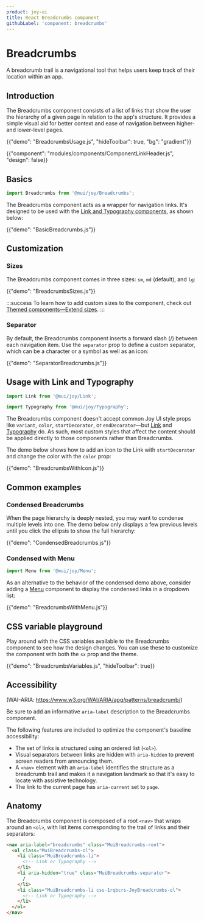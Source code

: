 ```yaml
---
product: joy-ui
title: React Breadcrumbs component
githubLabel: 'component: breadcrumbs'
---
```


# Breadcrumbs

<p class="description">A breadcrumb trail is a navigational tool that helps users keep track of their location within an app.</p>

## Introduction

The Breadcrumbs component consists of a list of links that show the user the hierarchy of a given page in relation to the app's structure.
It provides a simple visual aid for better context and ease of navigation between higher- and lower-level pages.

{{"demo": "BreadcrumbsUsage.js", "hideToolbar": true, "bg": "gradient"}}

{{"component": "modules/components/ComponentLinkHeader.js", "design": false}}

## Basics

```jsx
import Breadcrumbs from '@mui/joy/Breadcrumbs';
```

The Breadcrumbs component acts as a wrapper for navigation links.
It's designed to be used with the [Link and Typography components](#usage-with-link-and-typography), as shown below:

{{"demo": "BasicBreadcrumbs.js"}}

## Customization

### Sizes

The Breadcrumbs component comes in three sizes: `sm`, `md` (default), and `lg`:

{{"demo": "BreadcrumbsSizes.js"}}

:::success
To learn how to add custom sizes to the component, check out [Themed components—Extend sizes](/joy-ui/customization/themed-components/#extend-sizes).
:::

### Separator

By default, the Breadcrumbs component inserts a forward slash (/) between each navigation item.
Use the `separator` prop to define a custom separator, which can be a character or a symbol as well as an icon:

{{"demo": "SeparatorBreadcrumbs.js"}}

## Usage with Link and Typography

```jsx
import Link from '@mui/joy/Link';
```

```jsx
import Typography from '@mui/joy/Typography';
```

The Breadcrumbs component doesn't accept common Joy UI style props like `variant`, `color`, `startDecorator`, or `endDecorator`—but [Link](/joy-ui/react-link/) and [Typography](/joy-ui/react-typography/) do.
As such, most custom styles that affect the content should be applied directly to those components rather than Breadcrumbs.

The demo below shows how to add an icon to the Link with `startDecorator` and change the color with the `color` prop:

{{"demo": "BreadcrumbsWithIcon.js"}}

## Common examples

### Condensed Breadcrumbs

When the page hierarchy is deeply nested, you may want to condense multiple levels into one.
The demo below only displays a few previous levels until you click the ellipsis to show the full hierarchy:

{{"demo": "CondensedBreadcrumbs.js"}}

### Condensed with Menu

```jsx
import Menu from '@mui/joy/Menu';
```

As an alternative to the behavior of the condensed demo above, consider adding a [Menu](/joy-ui/react-menu/) component to display the condensed links in a dropdown list:

{{"demo": "BreadcrumbsWithMenu.js"}}

## CSS variable playground

Play around with the CSS variables available to the Breadcrumbs component to see how the design changes.
You can use these to customize the component with both the `sx` prop and the theme.

{{"demo": "BreadcrumbsVariables.js", "hideToolbar": true}}

## Accessibility

(WAI-ARIA: https://www.w3.org/WAI/ARIA/apg/patterns/breadcrumb/)

Be sure to add an informative `aria-label` description to the Breadcrumbs component.

The following features are included to optimize the component's baseline accessibility:

- The set of links is structured using an ordered list (`<ol>`).
- Visual separators between links are hidden with `aria-hidden` to prevent screen readers from announcing them.
- A `<nav>` element with an `aria-label` identifies the structure as a breadcrumb trail and makes it a navigation landmark so that it's easy to locate with assistive technology.
- The link to the current page has `aria-current` set to `page`.

## Anatomy

The Breadcrumbs component is composed of a root `<nav>` that wraps around an `<ol>`, with list items corresponding to the trail of links and their separators:

```html
<nav aria-label="breadcrumbs" class="MuiBreadcrumbs-root">
  <ol class="MuiBreadcrumbs-ol">
    <li class="MuiBreadcrumbs-li">
      <!-- Link or Typography -->
    </li>
    <li aria-hidden="true" class="MuiBreadcrumbs-separator">
      /
    </li>
    <li class="MuiBreadcrumbs-li css-1rqbcrs-JoyBreadcrumbs-ol">
      <!-- Link or Typography -->
    </li>
  </ol>
</nav>
```
